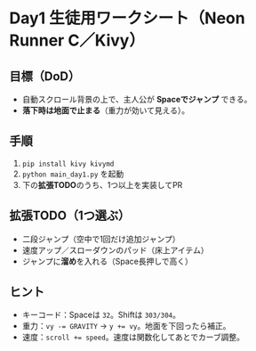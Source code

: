 # Day1 生徒用ワークシート（Neon Runner C／Kivy）
## 目標（DoD）
- 自動スクロール背景の上で、主人公が **Spaceでジャンプ** できる。
- **落下時は地面で止まる**（重力が効いて見える）。

## 手順
1. `pip install kivy kivymd`
2. `python main_day1.py` を起動
3. 下の**拡張TODO**のうち、1つ以上を実装してPR

## 拡張TODO（1つ選ぶ）
- 二段ジャンプ（空中で1回だけ追加ジャンプ）
- 速度アップ／スローダウンのパッド（床上アイテム）
- ジャンプに**溜め**を入れる（Space長押しで高く）

## ヒント
- キーコード：Spaceは `32`。Shiftは `303/304`。
- 重力：`vy -= GRAVITY` → `y += vy`。地面を下回ったら補正。
- 速度：`scroll += speed`。速度は関数化してあとでカーブ調整。
